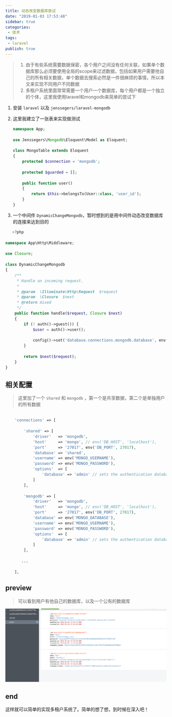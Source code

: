 ```yaml
---
title: 动态改变数据库尝试
date: "2019-01-03 17:53:48"
sidebar: true
categories:
 - 技术
tags:
 - laravel
publish: true
---
```


> 1. 由于有些系统需要数据保密，各个用户之间没有任何关联，如果单个数据库那么必须要使用全局的scope来过滤数据，包括如果用户需要他自己的所有相关数据，单个数据去搜索必然是一件很麻烦的事情，所以本文来实现不同用户不同数据
> 2. 多租户系统里面常常需要一个用户一个数据库，每个用户都是一个独立的个体，这里我使用laravel和mongodb来简单的尝试下

1. 安装 `laravel` 以及 `jenssegers/laravel-mongodb`

2. 这里我建立了一张表来实现做测试

   ```php
   namespace App;
   
   use Jenssegers\Mongodb\Eloquent\Model as Eloquent;
   
   class MongoTable extends Eloquent
   {
       protected $connection = 'mongodb';
   
       protected $guarded = [];
   
       public function user()
       {
           return $this->belongsTo(User::class, 'user_id');
       }
   }
   ```

3. 一个中间件 `DynamicChangeMongodb`，暂时想到的是用中间件动态改变数据库的连接来达到目的

```php
   <?php

namespace App\Http\Middleware;

use Closure;

class DynamicChangeMongodb
{
    /**
     * Handle an incoming request.
     *
     * @param  \Illuminate\Http\Request  $request
     * @param  \Closure  $next
     * @return mixed
     */
    public function handle($request, Closure $next)
    {
        if (! auth()->guest()) {
            $user = auth()->user();

            config()->set('database.connections.mongodb.database', env('MONGO_DATABASE') . $user->id);
        }

        return $next($request);
    }
}

```



## 相关配置

> 这里加了一个 `shared` 和 `mongodb` ，第一个是共享数据，第二个是单独用户的所有数据

```php

    'connections' => [

        'shared' => [
            'driver'   => 'mongodb',
            'host'     => 'mongo', // env('DB_HOST', 'localhost'),
            'port'     => '27017', env('DB_PORT', 27017),
            'database' => 'shared',
            'username' => env('MONGO_USERNAME'),
            'password' => env('MONGO_PASSWORD'),
            'options'  => [
                'database' => 'admin' // sets the authentication database required by mongo 3
            ]
        ],

        'mongodb' => [
            'driver'   => 'mongodb',
            'host'     => 'mongo', // env('DB_HOST', 'localhost'),
            'port'     => '27017', env('DB_PORT', 27017),
            'database' => env('MONGO_DATABASE'),
            'username' => env('MONGO_USERNAME'),
            'password' => env('MONGO_PASSWORD'),
            'options'  => [
                'database' => 'admin' // sets the authentication database required by mongo 3
            ]
        ],

       ...

    ],
```



## preview

> 可以看到用户有他自己的数据库，以及一个公有的数据库

![2019_01_03_em5XYin7Ef.png](../images/2019_01_03_em5XYin7Ef.png)


## end

这样就可以简单的实现多租户系统了。简单的想了想，到时候在深入吧！

